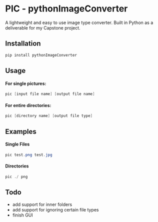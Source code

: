 # PIC - pythonImageConverter
A lightweight and easy to use image type converter. Built in Python as a deliverable for my Capstone project.

## Installation

```powershell
pip install pythonImageConverter
```

## Usage

#### For single pictures:

```powershell
pic [input file name] [output file name]
```

#### For entire directories:

```powershell
pic [directory name] [output file type]
```

## Examples

#### Single Files

```powershell
pic test.png test.jpg
```

#### Directories

```powershell
pic ./ png
```

## Todo

* add support for inner folders
* add support for ignoring certain file types
* finish GUI 
